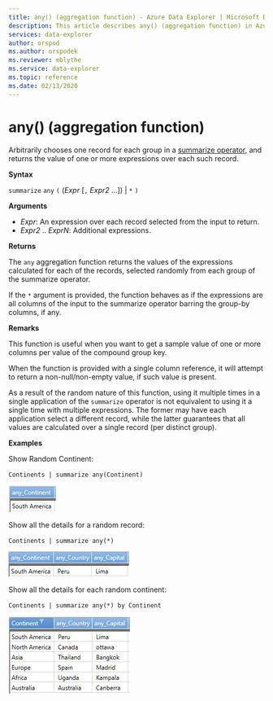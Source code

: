 ```yaml
---
title: any() (aggregation function) - Azure Data Explorer | Microsoft Docs
description: This article describes any() (aggregation function) in Azure Data Explorer.
services: data-explorer
author: orspod
ms.author: orspodek
ms.reviewer: mblythe
ms.service: data-explorer
ms.topic: reference
ms.date: 02/13/2020
---
```

# any() (aggregation function)

Arbitrarily chooses one record for each group in a [summarize operator](summarizeoperator.md),
and returns the value of one or more expressions over each such record.

**Syntax**

`summarize` `any` `(` (*Expr* [`,` *Expr2* ...]) | `*` `)`

**Arguments**

* *Expr*: An expression over each record selected from the input to return.
* *Expr2* .. *ExprN*: Additional expressions.

**Returns**

The `any` aggregation function returns the values of the expressions calculated
for each of the records, selected randomly from each group of the summarize operator.

If the `*` argument is provided, the function behaves as if the expressions are all columns
of the input to the summarize operator barring the group-by columns, if any.

**Remarks**

This function is useful when you want to get a sample value of one or more columns
per value of the compound group key.

When the function is provided with a single column reference, it will attempt to
return a non-null/non-empty value, if such value is present.

As a result of the random nature of this function, using it multiple times in
a single application of the `summarize` operator is not equivalent to using
it a single time with multiple expressions. The former may have each application
select a different record, while the latter guarantees that all values are calculated
over a single record (per distinct group).

**Examples**

Show Random Continent:

```kusto
Continents | summarize any(Continent)
```

![alt text](./images/aggregations/any1.png "any1")

Show all the details for a random record:

```kusto
Continents | summarize any(*)
```

![alt text](./images/aggregations/any2.png "any2")

Show all the details for each random continent:

```kusto
Continents | summarize any(*) by Continent
```

![alt text](./images/aggregations/any3.png "any3")